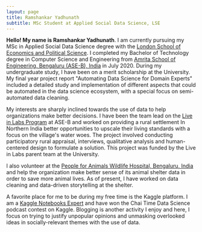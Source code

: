 ```yaml
---
layout: page
title: Ramshankar Yadhunath
subtitle: MSc Student at Applied Social Data Science, LSE
---
```


**Hello! My name is Ramshankar Yadhunath**. I am currently pursuing my MSc in Applied Social Data Science degree with the [London School of Economics and Political Science](https://www.lse.ac.uk/). I completed my Bachelor of Technology degree in Computer Science and Engineering from [Amrita School of Engineering, Bengaluru (ASE-B), India](https://www.amrita.edu/campus/bengaluru) in July 2020. During my undergraduate study, I have been on a merit scholarship at the University. My final year project report  "Automating Data Science for Domain Experts" included a detailed study and implementation of different aspects that could be automated in the data science ecosystem, with a special focus on semi-automated data cleaning. 

My interests are sharply inclined towards the use of data to help organizations make better decisions. I have been the team lead on the [Live in Labs Program](https://www.amrita.edu/international/live-in-labs) at ASE-B and worked on providing a rural settlement In Northern India better opportunities to upscale their living standards with a focus on the village's water woes. The project involved conducting participatory rural appraisal, interviews, qualitative analysis and human-centered design to formulate a solution. This project was funded by the Live in Labs parent team at the University.

I also volunteer at the [People for Animals Wildlife Hospital, Bengaluru, India](https://peopleforanimalsbangalore.org/) and help the organization make better sense of its animal shelter data in order to save more animal lives. As of present, I have worked on data cleaning and data-driven storytelling at the shelter. 

A favorite place for me to be during my free time is the Kaggle platform. I am a [Kaggle Notebooks Expert](https://www.kaggle.com/thedatabeast) and have won the Chai Time Data Science podcast contest on Kaggle. Blogging is another activity I enjoy and here, I focus on trying to justify unpopular opinions and unmasking overlooked ideas in socially-relevant themes with the use of data.



